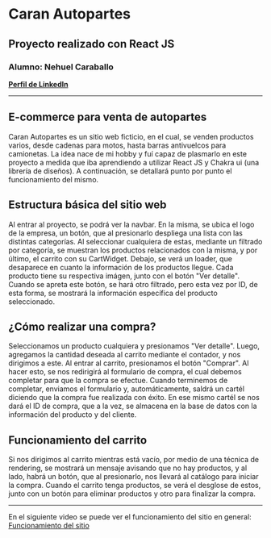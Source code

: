 # Caran Autopartes

## Proyecto realizado con React JS

### Alumno: Nehuel Caraballo

**[Perfil de LinkedIn](https://www.linkedin.com/in/nehuel-caraballo-234a9222a/)**

---

## E-commerce para venta de autopartes

Caran Autopartes es un sitio web ficticio, en el cual, se venden productos varios, desde cadenas para motos, hasta barras antivuelcos para camionetas. La idea nace de mi hobby y fuí capaz de plasmarlo en este proyecto a medida que iba aprendiendo a utilizar React JS y Chakra ui (una librería de diseños).
A continuación, se detallará punto por punto el funcionamiento del mismo.

## Estructura básica del sitio web

Al entrar al proyecto, se podrá ver la navbar. En la misma, se ubica el logo de la empresa, un botón, que al presionarlo despliega una lista con las distintas categorías. Al seleccionar cualquiera de estas, mediante un filtrado por categoría, se muestran los productos relacionados con la misma, y por último, el carrito con su CartWidget.
Debajo, se verá un loader, que desaparece en cuanto la información de los productos llegue.
Cada producto tiene su respectiva imágen, junto con el botón "Ver detalle". Cuando se apreta este botón, se hará otro filtrado, pero esta vez por ID, de esta forma, se mostrará la información específica del producto seleccionado.

## ¿Cómo realizar una compra?

Seleccionamos un producto cualquiera y presionamos "Ver detalle". Luego, agregamos la cantidad deseada al carrito mediante el contador, y nos dirigimos a este. Al entrar al carrito, presionamos el botón "Comprar". Al hacer esto, se nos redirigirá al formulario de compra, el cual debemos completar para que la compra se efectue. Cuando terminemos de completar, enviamos el formulario y, automáticamente, saldrá un cartél diciendo que la compra fue realizada con éxito. En ese mismo cartél se nos dará el ID de compra, que a la vez, se almacena en la base de datos con la información del producto y del cliente.

## Funcionamiento del carrito

Si nos dirigimos al carrito mientras está vacío, por medio de una técnica de rendering, se mostrará un mensaje avisando que no hay productos, y al lado, habrá un botón, que al presionarlo, nos llevará al catálogo para iniciar la compra.
Cuando el carrito tenga productos, se verá el desglose de estos, junto con un botón para eliminar productos y otro para finalizar la compra.

---
En el siguiente video se puede ver el funcionamiento del sitio en general:
[Funcionamiento del sitio](![1705961041122](image/README/1705961041122.mp4))
